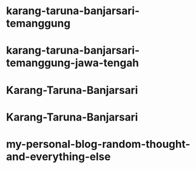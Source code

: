 # karang-taruna-banjarsari-temanggung
# karang-taruna-banjarsari-temanggung-jawa-tengah
# Karang-Taruna-Banjarsari
# Karang-Taruna-Banjarsari
# my-personal-blog-random-thought-and-everything-else
